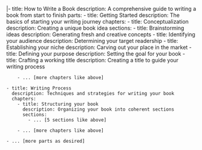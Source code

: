 |-
  title: How to Write a Book
  description: A comprehensive guide to writing a book from start to finish 
  parts:
    - title: Getting Started
      description: The basics of starting your writing journey
      chapters:
        - title: Conceptualization
          description: Creating a unique book idea
          sections:
            - title: Brainstorming ideas
              description: Generating fresh and creative concepts
            - title: Identifying your audience
              description: Determining your target readership
            - title: Establishing your niche
              description: Carving out your place in the market
            - title: Defining your purpose
              description: Setting the goal for your book
            - title: Crafting a working title
              description: Creating a title to guide your writing process

        - ... [more chapters like above]

    - title: Writing Process
      description: Techniques and strategies for writing your book
      chapters:
        - title: Structuring your book
          description: Organizing your book into coherent sections
          sections:
            - ... [5 sections like above]

        - ... [more chapters like above]

    - ... [more parts as desired]
